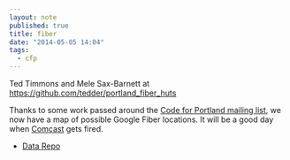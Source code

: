 ```yaml
---
layout: note
published: true
title: fiber
date: "2014-05-05 14:04"
tags: 
  - cfp
---
```


<div class="flex-video"><script src="https://embed.github.com/view/geojson/tedder/portland_fiber_huts/master/fiber_huts_highlighted.geojson"></script><p>Ted Timmons and Mele Sax-Barnett at <a href="https://github.com/tedder/portland_fiber_huts">https://github.com/tedder/portland_fiber_huts</a></p></div>

Thanks to some work passed around the [Code for Portland mailing list](https://groups.google.com/forum/#!topic/code-for-portland/b-Csn_vJpgU), we now have a map of possible Google Fiber locations.  It will be a good day when [Comcast](https://www.youtube.com/watch?v=HAo5GgaJmsA) gets fired. 

* [Data Repo](https://github.com/tedder/portland_fiber_huts)